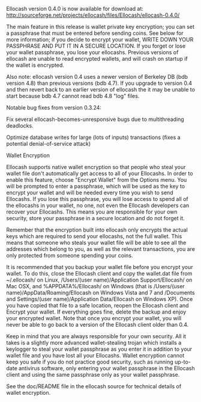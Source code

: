 Ellocash version 0.4.0 is now available for download at:
http://sourceforge.net/projects/ellocash/files/Ellocash/ellocash-0.4.0/

The main feature in this release is wallet private key encryption;
you can set a passphrase that must be entered before sending coins.
See below for more information; if you decide to encrypt your wallet,
WRITE DOWN YOUR PASSPHRASE AND PUT IT IN A SECURE LOCATION. If you
forget or lose your wallet passphrase, you lose your ellocashs.
Previous versions of ellocash are unable to read encrypted wallets,
and will crash on startup if the wallet is encrypted.

Also note: ellocash version 0.4 uses a newer version of Berkeley DB
(bdb version 4.8) than previous versions (bdb 4.7). If you upgrade
to version 0.4 and then revert back to an earlier version of ellocash
the it may be unable to start because bdb 4.7 cannot read bdb 4.8
"log" files.


Notable bug fixes from version 0.3.24:

Fix several ellocash-becomes-unresponsive bugs due to multithreading
deadlocks.

Optimize database writes for large (lots of inputs) transactions
(fixes a potential denial-of-service attack)


Wallet Encryption

Ellocash supports native wallet encryption so that people who steal your
wallet file don't automatically get access to all of your Ellocashs.
In order to enable this feature, choose "Encrypt Wallet" from the
Options menu.  You will be prompted to enter a passphrase, which
will be used as the key to encrypt your wallet and will be needed
every time you wish to send Ellocashs.  If you lose this passphrase,
you will lose access to spend all of the ellocashs in your wallet,
no one, not even the Ellocash developers can recover your Ellocashs.
This means you are responsible for your own security, store your
passphrase in a secure location and do not forget it.

Remember that the encryption built into ellocash only encrypts the
actual keys which are required to send your ellocashs, not the full
wallet.  This means that someone who steals your wallet file will
be able to see all the addresses which belong to you, as well as the
relevant transactions, you are only protected from someone spending
your coins.

It is recommended that you backup your wallet file before you
encrypt your wallet.  To do this, close the Ellocash client and
copy the wallet.dat file from ~/.ellocash/ on Linux, /Users/(user
name)/Application Support/Ellocash/ on Mac OSX, and %APPDATA%/Ellocash/
on Windows (that is /Users/(user name)/AppData/Roaming/Ellocash on
Windows Vista and 7 and /Documents and Settings/(user name)/Application
Data/Ellocash on Windows XP).  Once you have copied that file to a
safe location, reopen the Ellocash client and Encrypt your wallet.
If everything goes fine, delete the backup and enjoy your encrypted
wallet.  Note that once you encrypt your wallet, you will never be
able to go back to a version of the Ellocash client older than 0.4.

Keep in mind that you are always responsible for your own security.
All it takes is a slightly more advanced wallet-stealing trojan which
installs a keylogger to steal your wallet passphrase as you enter it
in addition to your wallet file and you have lost all your Ellocashs.
Wallet encryption cannot keep you safe if you do not practice
good security, such as running up-to-date antivirus software, only
entering your wallet passphrase in the Ellocash client and using the
same passphrase only as your wallet passphrase.

See the doc/README file in the ellocash source for technical details
of wallet encryption.
